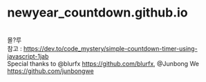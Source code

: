 # newyear_countdown.github.io
<br> 몰?루
<br> 참고 : https://dev.to/code_mystery/simple-countdown-timer-using-javascript-1jab
<br> Special thanks to @blurfx https://github.com/blurfx, @Junbong We https://github.com/junbongwe
